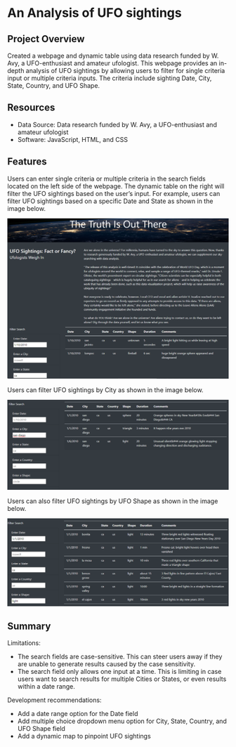 # An Analysis of UFO sightings

## Project Overview
Created a webpage and dynamic table using data research funded by W. Avy, a UFO-enthusiast and amateur ufologist. This webpage provides an in-depth analysis of UFO sightings by allowing users to filter for single criteria input or multiple criteria inputs.  The criteria include sighting Date, City, State, Country, and UFO Shape.

## Resources
- Data Source: Data research funded by W. Avy, a UFO-enthusiast and amateur ufologist
- Software: JavaScript, HTML, and CSS

## Features
Users can enter single criteria or multiple criteria in the search fields located on the left side of the webpage.  The dynamic table on the right will filter the UFO sightings based on the user’s input.  For example, users can filter UFO sightings based on a specific Date and State as shown in the image below.

![search_date_state](https://github.com/frlinh/UFOs/blob/ebebacb2db08b05c937e8737b5b8f91129d13908/static/images/mission-to-mars-search-state.png)

Users can filter UFO sightings by City as shown in the image below.

![search_city](https://github.com/frlinh/UFOs/blob/ebebacb2db08b05c937e8737b5b8f91129d13908/static/images/mission-to-mars-search-city.png)

Users can also filter UFO sightings by UFO Shape as shown in the image below. 

![search_shape](https://github.com/frlinh/UFOs/blob/ebebacb2db08b05c937e8737b5b8f91129d13908/static/images/mission-to-mars-search-shape.png)

## Summary
Limitations:
- The search fields are case-sensitive.  This can steer users away if they are unable to generate results caused by the case sensitivity.
- The search field only allows one input at a time.  This is limiting in case users want to search results for multiple Cities or States, or even results within a date range.

Development recommendations:
- Add a date range option for the Date field
- Add multiple choice dropdown menu option for City, State, Country, and UFO Shape field
- Add a dynamic map to pinpoint UFO sightings
